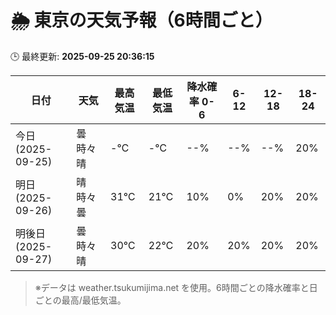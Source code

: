 # 🌦️ 東京の天気予報（6時間ごと）

🕒 最終更新: **2025-09-25 20:36:15**

| 日付 | 天気 | 最高気温 | 最低気温 | 降水確率 0-6 | 6-12 | 12-18 | 18-24 |
|------|------|----------|----------|------------|------|------|------|
| 今日 (2025-09-25) | 曇時々晴 | -℃ | -℃ | --% | --% | --% | 20% |
| 明日 (2025-09-26) | 晴時々曇 | 31℃ | 21℃ | 10% | 0% | 20% | 20% |
| 明後日 (2025-09-27) | 曇時々晴 | 30℃ | 22℃ | 20% | 20% | 20% | 20% |

> ※データは weather.tsukumijima.net を使用。6時間ごとの降水確率と日ごとの最高/最低気温。